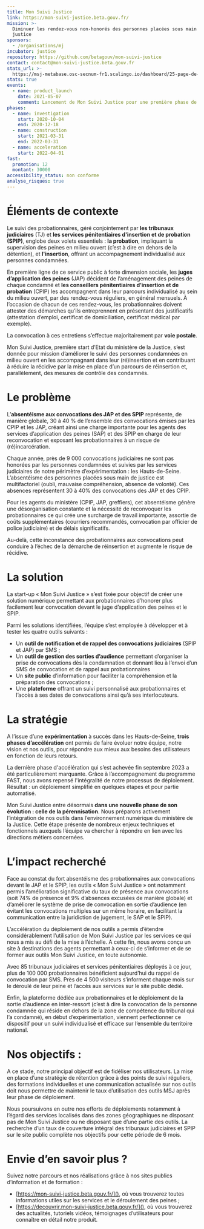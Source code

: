 ```yaml
---
title: Mon Suivi Justice
link: https://mon-suivi-justice.beta.gouv.fr/
mission: >-
  Diminuer les rendez-vous non-honorés des personnes placées sous main de
  justice
sponsors:
  - /organisations/mj
incubator: justice
repository: https://github.com/betagouv/mon-suivi-justice
contact: contact@mon-suivi-justice.beta.gouv.fr
stats_url: >-
  https://msj-metabase.osc-secnum-fr1.scalingo.io/dashboard/25-page-de-statistiques-globale-publiques
stats: true
events:
  - name: product_launch
    date: 2021-05-07
    comment: Lancement de Mon Suivi Justice pour une première phase de 6 mois.
phases:
  - name: investigation
    start: 2020-10-04
    end: 2020-12-18
  - name: construction
    start: 2021-03-31
    end: 2022-03-31
  - name: acceleration
    start: 2022-04-01
fast:
  promotion: 12
  montant: 30000
accessibility_status: non conforme
analyse_risques: true
---
```

# **Éléments de contexte**

Le suivi des probationnaires, géré conjointement par **les tribunaux judiciaires** (TJ) et **les services pénitentiaires d'insertion et de probation (SPIP)**, englobe deux volets essentiels : **la probation**, impliquant la supervision des peines en milieu ouvert (c’est à dire en dehors de la détention), et **l'insertion**, offrant un accompagnement individualisé aux personnes condamnées.

En première ligne de ce service public à forte dimension sociale, les **juges d’application des peines** (JAP) décident de l’aménagement des peines de chaque condamné et **les conseillers pénitentiaires d’insertion et de probation** (CPIP) les accompagnent dans leur parcours individualisé au sein du milieu ouvert, par des rendez-vous réguliers, en général mensuels. À l’occasion de chacun de ces rendez-vous, les probationnaires doivent attester des démarches qu’ils entreprennent en présentant des justificatifs (attestation d’emploi, certificat de domiciliation, certificat médical par exemple). 

La convocation à ces entretiens s’effectue majoritairement par **voie postale**.

Mon Suivi Justice, première start d’Etat du ministère de la Justice, s’est donnée pour mission d’améliorer le suivi des personnes condamnées en milieu ouvert en les accompagnant dans leur (ré)insertion et en contribuant à réduire la récidive par la mise en place d’un parcours de réinsertion et, parallèlement, des mesures de contrôle des condamnés.

# **Le problème**

L’**absentéisme aux convocations des JAP et des SPIP** représente, de manière globale, 30 à 40 % de l’ensemble des convocations émises par les CPIP et les JAP, créant ainsi une charge importante pour les agents des services d’application des peines (SAP) et des SPIP en charge de leur reconvocation et exposant les probationnaires à un risque de (ré)incarcération. 

Chaque année, près de 9 000 convocations judiciaires ne sont pas honorées par les personnes condamnées et suivies par les services judiciaires de notre périmètre d’expérimentation : les Hauts-de-Seine. L’absentéisme des personnes placées sous main de justice est multifactoriel (oubli, mauvaise compréhension, absence de volonté). Ces absences représentent 30 à 40% des convocations des JAP et des CPIP.

Pour les agents du ministère (CPIP, JAP, greffiers), cet absentéisme génère une désorganisation constante et la nécessité de reconvoquer les probationnaires ce qui crée une surcharge de travail importante, assortie de coûts supplémentaires (courriers recommandés, convocation par officier de police judiciaire) et de délais significatifs.

Au-delà, cette inconstance des probationnaires aux convocations peut conduire à l’échec de la démarche de réinsertion et augmente le risque de récidive.


# **La solution**

La start-up « Mon Suivi Justice » s’est fixée pour objectif de créer une solution numérique permettant aux probationnaires d’honorer plus facilement leur convocation devant le juge d’application des peines et le SPIP.

Parmi les solutions identifiées, l’équipe s’est employée à développer et à tester les quatre outils suivants :

- Un **outil de notification et de rappel des convocations judiciaires** (SPIP et JAP) par SMS ;
- Un **outil de gestion des sorties d’audience** permettant d’organiser la prise de convocations dès la condamnation et donnant lieu à l’envoi d’un SMS de convocation et de rappel aux probationnaires
- Un **site public** d’information pour faciliter la compréhension et la préparation des convocations ;
- Une **plateforme** offrant un suivi personnalisé aux probationnaires et l’accès à ses dates de convocations ainsi qu’à ses interlocuteurs.

# **La stratégie**

A l’issue d’une **expérimentation** à succès dans les Hauts-de-Seine, **trois phases d’accélération** ont permis de faire évoluer notre équipe, notre vision et nos outils, pour répondre aux mieux aux besoins des utilisateurs en fonction de leurs retours.

La dernière phase d'accélération qui s’est achevée fin septembre 2023 a été particulièrement marquante. Grâce à l’accompagnement du programme FAST, nous avons repensé l'intégralité de notre processus de déploiement. Résultat : un déploiement simplifié en quelques étapes et pour partie automatisé.

Mon Suivi Justice entre désormais **dans une nouvelle phase de son évolution : celle de la pérennisation**. Nous préparons activement l’intégration de nos outils dans l’environnement numérique du ministère de la Justice. Cette étape présente de nombreux enjeux techniques et fonctionnels auxquels l’équipe va chercher à répondre en lien avec les directions métiers concernées.

# **L’impact recherché**

Face au constat du fort absentéisme des probationnaires aux convocations devant le JAP et le SPIP, les outils « Mon Suivi Justice » ont notamment permis l’amélioration significative du taux de présence aux convocations (soit 74% de présence et 9% d’absences excusées de manière globale) et d’améliorer le système de prise de convocation en sortie d’audience (en évitant les convocations multiples sur un même horaire, en facilitant la communication entre la juridiction de jugement, le SAP et le SPIP).

L’accélération du déploiement de nos outils a permis d’étendre considérablement l’utilisation de Mon Suivi Justice par les services ce qui nous a mis au défi de la mise à l’échelle. A cette fin, nous avons conçu un site à destinations des agents permettant à ceux-ci de s’informer et de se former aux outils Mon Suivi Justice, en toute autonomie.

Avec 85 tribunaux judiciaires et services pénitentiaires déployés à ce jour, plus de 100 000 probationnaires bénéficient aujourd’hui du rappel de convocation par SMS. Près de 4 500 visiteurs s’informent chaque mois sur le déroulé de leur peine et l’accès aux services sur le site public dédié.

Enfin, la plateforme dédiée aux probationnaires et le déploiement de la sortie d’audience en inter-ressort (c’est à dire la convocation de la personne condamnée qui réside en dehors de la zone de compétence du tribunal qui l’a condamné), en début d’expérimentation, viennent perfectionner ce dispositif pour un suivi individualisé et efficace sur l’ensemble du territoire national.

# Nos objectifs :

A ce stade, notre principal objectif est de fidéliser nos utilisateurs. La mise en place d’une stratégie de rétention grâce à des points de suivi réguliers, des formations individuelles et une communication actualisée sur nos outils doit nous permettre de maintenir le taux d’utilisation des outils MSJ après leur phase de déploiement.

Nous poursuivons en outre nos efforts de déploiements notamment à l’égard des services localisés dans des zones géographiques ne disposant pas de Mon Suivi Justice ou ne disposant que d’une partie des outils. La recherche d’un taux de couverture intégral des tribunaux judiciaires et SPIP sur le site public complète nos objectifs pour cette période de 6 mois.

# Envie d’en savoir plus ?

Suivez notre parcours et nos réalisations grâce à nos sites publics d’information et de formation :

- [https://mon-suivi-justice.beta.gouv.fr/](), où vous trouverez toutes informations utiles sur les services et le déroulement des peines ;
- [https://decouvrir.mon-suivi-justice.beta.gouv.fr/](), où vous trouverez des actualités, tutoriels vidéos, témoignages d’utilisateurs pour connaître en détail notre produit.
